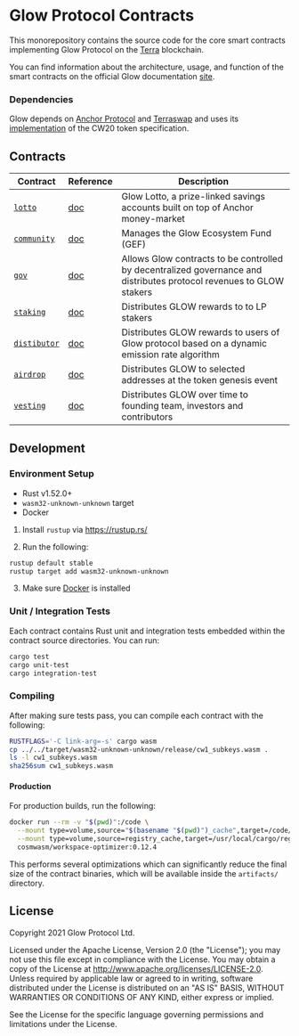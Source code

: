 # Glow Protocol Contracts

This monorepository contains the source code for the core smart contracts implementing Glow Protocol on the [Terra](https://terra.money) blockchain.

You can find information about the architecture, usage, and function of the smart contracts on the official Glow documentation [site](https://docs.glowyield.com/).

### Dependencies

Glow depends on [Anchor Protocol](https://anchorprotocol.com) and [Terraswap](https://terraswap.io) and uses its [implementation](https://github.com/terraswap/terraswap) of the CW20 token specification.

## Contracts

| Contract                                            | Reference                                               | Description                                                                                                          |
| --------------------------------------------------- |---------------------------------------------------------|----------------------------------------------------------------------------------------------------------------------|
| [`lotto`](./contracts/lotto)  | [doc](https://docs.glowyield.com/contracts/lotto)       | Glow Lotto, a prize-linked savings accounts built on top of Anchor money-market                                      |
| [`community`](./contracts/community) | [doc](https://docs.glowyield.com/contracts/community)   | Manages the Glow Ecosystem Fund (GEF)                                                                                |
| [`gov`](./contracts/gov)              | [doc](https://docs.glowyield.com/contracts/gov)         | Allows Glow contracts to be controlled by decentralized governance and distributes protocol revenues to GLOW stakers |
| [`staking`](./contracts/staking)      | [doc](https://docs.glowyield.com/contracts/staking)     | Distributes GLOW rewards to to LP stakers                                                                            |
| [`distibutor`](./contracts/distributor)      | [doc](https://docs.glowyield.com/contracts/distributor) | Distributes GLOW rewards to users of Glow protocol based on a dynamic emission rate algorithm                        |
| [`airdrop`](./contracts/airdrop)      | [doc](https://docs.glowyield.com/contracts/airdrop)     | Distributes GLOW to selected addresses at the token genesis event                                                    |
| [`vesting`](./contracts/vesting)      | [doc](https://docs.glowyield.com/contracts/vesting)               | Distributes GLOW over time to founding team, investors and contributors                                              |

## Development

### Environment Setup

- Rust v1.52.0+
- `wasm32-unknown-unknown` target
- Docker

1. Install `rustup` via https://rustup.rs/

2. Run the following:

```sh
rustup default stable
rustup target add wasm32-unknown-unknown
```

3. Make sure [Docker](https://www.docker.com/) is installed

### Unit / Integration Tests

Each contract contains Rust unit and integration tests embedded within the contract source directories. You can run:

```sh
cargo test
cargo unit-test
cargo integration-test
```

### Compiling

After making sure tests pass, you can compile each contract with the following:

```sh
RUSTFLAGS='-C link-arg=-s' cargo wasm
cp ../../target/wasm32-unknown-unknown/release/cw1_subkeys.wasm .
ls -l cw1_subkeys.wasm
sha256sum cw1_subkeys.wasm
```

#### Production

For production builds, run the following:

```sh
docker run --rm -v "$(pwd)":/code \
  --mount type=volume,source="$(basename "$(pwd)")_cache",target=/code/target \
  --mount type=volume,source=registry_cache,target=/usr/local/cargo/registry \
  cosmwasm/workspace-optimizer:0.12.4
```

This performs several optimizations which can significantly reduce the final size of the contract binaries, which will be available inside the `artifacts/` directory.

## License

Copyright 2021 Glow Protocol Ltd.

Licensed under the Apache License, Version 2.0 (the "License"); you may not use this file except in compliance with the License. You may obtain a copy of the License at http://www.apache.org/licenses/LICENSE-2.0. Unless required by applicable law or agreed to in writing, software distributed under the License is distributed on an "AS IS" BASIS, WITHOUT WARRANTIES OR CONDITIONS OF ANY KIND, either express or implied.

See the License for the specific language governing permissions and limitations under the License.
